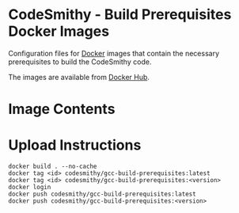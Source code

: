 # CodeSmithy - Build Prerequisites Docker Images

Configuration files for [Docker](https://www.docker.com/) images that contain the necessary prerequisites to
build the CodeSmithy code.

The images are available from [Docker Hub](https://hub.docker.com/r/codesmithy/gcc-build-prerequisites).

# Image Contents

# Upload Instructions

```
docker build . --no-cache
docker tag <id> codesmithy/gcc-build-prerequisites:latest
docker tag <id> codesmithy/gcc-build-prerequisites:<version>
docker login
docker push codesmithy/gcc-build-prerequisites:latest
docker push codesmithy/gcc-build-prerequisites:<version>
```
